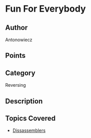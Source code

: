 # Fun For Everybody
## Author
Antonowiecz
## Points

## Category
Reversing
## Description

## Topics Covered

- [Dissassemblers](/reverse-engineering/what-are-disassemblers/)
